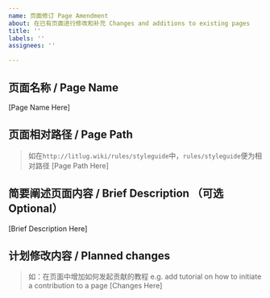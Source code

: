 ```yaml
---
name: 页面修订 Page Amendment
about: 在已有页面进行修改和补充 Changes and additions to existing pages
title: ''
labels: ''
assignees: ''

---
```


## 页面名称 / Page Name
[Page Name Here]

## 页面相对路径 / Page Path
> 如在`http://litlug.wiki/rules/styleguide`中，`rules/styleguide`便为相对路径
[Page Path Here]

## 简要阐述页面内容 / Brief Description （可选 Optional）
[Brief Description Here]

## 计划修改内容 / Planned changes
> 如：在页面中增加如何发起贡献的教程
> e.g. add tutorial on how to initiate a contribution to a page
[Changes Here]
